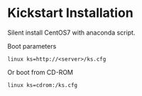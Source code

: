# Kickstart Installation

Silent install CentOS7 with anaconda script.

Boot parameters

```linux ks=http://<server>/ks.cfg```

Or boot from CD-ROM

```linux ks=cdrom:/ks.cfg```
